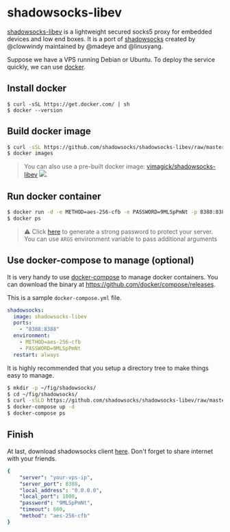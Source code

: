 shadowsocks-libev
=================

[shadowsocks-libev][1] is a lightweight secured socks5 proxy for embedded
devices and low end boxes.  It is a port of [shadowsocks][2] created by
@clowwindy maintained by @madeye and @linusyang.

Suppose we have a VPS running Debian or Ubuntu.
To deploy the service quickly, we can use [docker][3].

## Install docker

```
$ curl -sSL https://get.docker.com/ | sh
$ docker --version
```

## Build docker image

```bash
$ curl -sSL https://github.com/shadowsocks/shadowsocks-libev/raw/master/docker/alpine/Dockerfile | docker build -t shadowsocks-libev -
$ docker images
```

> You can also use a pre-built docker image: [vimagick/shadowsocks-libev][4] ![][5].

## Run docker container

```bash
$ docker run -d -e METHOD=aes-256-cfb -e PASSWORD=9MLSpPmNt -p 8388:8388 --restart always shadowsocks-libev
$ docker ps
```

> :warning: Click [here][6] to generate a strong password to protect your server.
> You can use `ARGS` environment variable to pass additional arguments

## Use docker-compose to manage (optional)

It is very handy to use [docker-compose][7] to manage docker containers.
You can download the binary at <https://github.com/docker/compose/releases>.

This is a sample `docker-compose.yml` file.

```yaml
shadowsocks:
  image: shadowsocks-libev
  ports:
    - "8388:8388"
  environment:
    - METHOD=aes-256-cfb
    - PASSWORD=9MLSpPmNt
  restart: always
```

It is highly recommended that you setup a directory tree to make things easy to manage.

```bash
$ mkdir -p ~/fig/shadowsocks/
$ cd ~/fig/shadowsocks/
$ curl -sSLO https://github.com/shadowsocks/shadowsocks-libev/raw/master/docker/alpine/docker-compose.yml
$ docker-compose up -d
$ docker-compose ps
```

## Finish

At last, download shadowsocks client [here][8].
Don't forget to share internet with your friends.

```yaml
{
    "server": "your-vps-ip",
    "server_port": 8388,
    "local_address": "0.0.0.0",
    "local_port": 1080,
    "password": "9MLSpPmNt",
    "timeout": 600,
    "method": "aes-256-cfb"
}
```

[1]: https://github.com/shadowsocks/shadowsocks-libev
[2]: https://shadowsocks.org/en/index.html
[3]: https://github.com/docker/docker
[4]: https://hub.docker.com/r/vimagick/shadowsocks-libev/
[5]: https://badge.imagelayers.io/vimagick/shadowsocks-libev:latest.svg
[6]: https://duckduckgo.com/?q=password+12&t=ffsb&ia=answer
[7]: https://github.com/docker/compose
[8]: https://shadowsocks.org/en/download/clients.html
